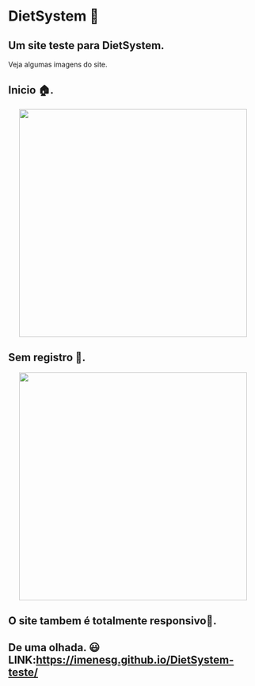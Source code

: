 # DietSystem 🍎



## Um site teste para DietSystem.<br>
<P>
  
  Veja algumas imagens do site. <br>
  
  <p align="center">
    
   ## Inicio 🏠.
</p>

  
  <p align="center">
    
  <img width="460" height="" src="https://user-images.githubusercontent.com/69609443/150519402-8dbd61df-73e0-49ba-803b-7d32ca0db7b4.png">
</p>
   
    
   ## Sem registro 📝.
  <p align="center">
  <img width="460" height="" src="https://user-images.githubusercontent.com/69609443/150519638-fc785b8c-5d5e-4686-b40e-abaa44f83b88.png">
</p>
    

  
 ## O site tambem é totalmente responsivo📱.
   

  
## De uma olhada. 😃**LINK**:https://imenesg.github.io/DietSystem-teste/
